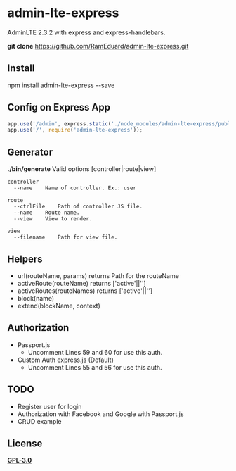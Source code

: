 # admin-lte-express

AdminLTE 2.3.2 with express and express-handlebars.

**git clone**
https://github.com/RamEduard/admin-lte-express.git

## Install 

npm install admin-lte-express --save

## Config on Express App

```js
app.use('/admin', express.static('./node_modules/admin-lte-express/public'))
app.use('/', require('admin-lte-express'));
```

## Generator
**./bin/generate**
Valid options [controller|route|view]

	controller
	  --name	Name of controller. Ex.: user

	route
	  --ctrlFile	Path of controller JS file.
	  --name	Route name.
	  --view	View to render.

	view
	  --filename	Path for view file.

## Helpers

* url(routeName, params) returns Path for the routeName
* activeRoute(routeName) returns ['active'||'']
* activeRoutes(routeNames) returns ['active'||'']
* block(name)
* extend(blockName, context)

## Authorization

* Passport.js 
  - Uncomment Lines 59 and 60 for use this auth.
* Custom Auth express.js (Default)
  - Uncomment Lines 55 and 56 for use this auth.
	  
## TODO
* Register user for login
* Authorization with Facebook and Google with Passport.js
* CRUD example

## License
[**GPL-3.0**](https://github.com/RamEduard/admin-lte-express/blob/master/LICENSE.md)

